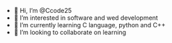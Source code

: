 - 👋 Hi, I’m @Ccode25
- 👀 I’m interested in software and wed development
- 🌱 I’m currently learning C language, python and C++
- 💞️ I’m looking to collaborate on learning
  

<!---
Ccode25/Ccode25 is a ✨ special ✨ repository because its `README.md` (this file) appears on your GitHub profile.
You can click the Preview link to take a look at your changes.
--->

